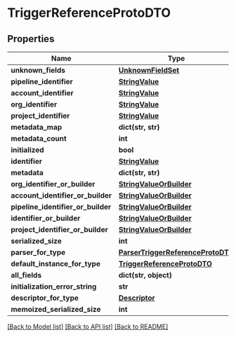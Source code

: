 # TriggerReferenceProtoDTO

## Properties
Name | Type | Description | Notes
------------ | ------------- | ------------- | -------------
**unknown_fields** | [**UnknownFieldSet**](UnknownFieldSet.md) |  | [optional] 
**pipeline_identifier** | [**StringValue**](StringValue.md) |  | [optional] 
**account_identifier** | [**StringValue**](StringValue.md) |  | [optional] 
**org_identifier** | [**StringValue**](StringValue.md) |  | [optional] 
**project_identifier** | [**StringValue**](StringValue.md) |  | [optional] 
**metadata_map** | **dict(str, str)** |  | [optional] 
**metadata_count** | **int** |  | [optional] 
**initialized** | **bool** |  | [optional] 
**identifier** | [**StringValue**](StringValue.md) |  | [optional] 
**metadata** | **dict(str, str)** |  | [optional] 
**org_identifier_or_builder** | [**StringValueOrBuilder**](StringValueOrBuilder.md) |  | [optional] 
**account_identifier_or_builder** | [**StringValueOrBuilder**](StringValueOrBuilder.md) |  | [optional] 
**pipeline_identifier_or_builder** | [**StringValueOrBuilder**](StringValueOrBuilder.md) |  | [optional] 
**identifier_or_builder** | [**StringValueOrBuilder**](StringValueOrBuilder.md) |  | [optional] 
**project_identifier_or_builder** | [**StringValueOrBuilder**](StringValueOrBuilder.md) |  | [optional] 
**serialized_size** | **int** |  | [optional] 
**parser_for_type** | [**ParserTriggerReferenceProtoDTO**](ParserTriggerReferenceProtoDTO.md) |  | [optional] 
**default_instance_for_type** | [**TriggerReferenceProtoDTO**](TriggerReferenceProtoDTO.md) |  | [optional] 
**all_fields** | **dict(str, object)** |  | [optional] 
**initialization_error_string** | **str** |  | [optional] 
**descriptor_for_type** | [**Descriptor**](Descriptor.md) |  | [optional] 
**memoized_serialized_size** | **int** |  | [optional] 

[[Back to Model list]](../README.md#documentation-for-models) [[Back to API list]](../README.md#documentation-for-api-endpoints) [[Back to README]](../README.md)

